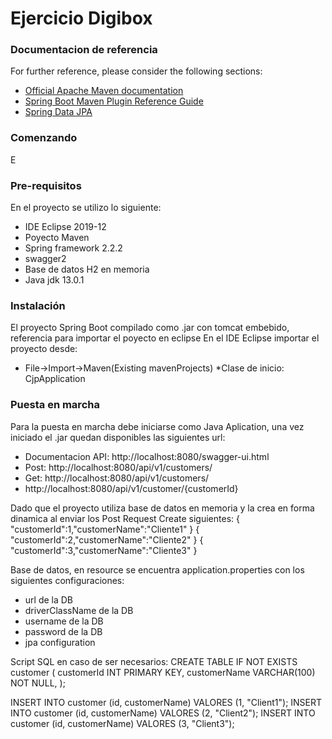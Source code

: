 # Ejercicio Digibox

### Documentacion de referencia
For further reference, please consider the following sections:

* [Official Apache Maven documentation](https://maven.apache.org/guides/index.html)
* [Spring Boot Maven Plugin Reference Guide](https://docs.spring.io/spring-boot/docs/2.2.2.RELEASE/maven-plugin/)
* [Spring Data JPA](https://docs.spring.io/spring-boot/docs/2.2.2.RELEASE/reference/htmlsingle/#boot-features-jpa-and-spring-data)

### Comenzando
E

### Pre-requisitos
En el proyecto se utilizo lo siguiente:

* IDE Eclipse 2019-12
* Poyecto Maven 
* Spring framework 2.2.2
* swagger2
* Base de datos H2 en memoria
* Java jdk 13.0.1

### Instalación
El proyecto Spring Boot compilado como .jar con tomcat embebido, referencia para importar el poyecto en eclipse
En el IDE Eclipse importar el proyecto desde:
* File->Import->Maven(Existing mavenProjects)
*Clase de inicio: CjpApplication

### Puesta en marcha
Para la puesta en marcha debe iniciarse como Java Aplication, una vez iniciado el .jar quedan disponibles las siguientes url:
* Documentacion API: http://localhost:8080/swagger-ui.html
* Post: http://localhost:8080/api/v1/customers/
* Get: http://localhost:8080/api/v1/customers/
* http://localhost:8080/api/v1/customer/{customerId}

Dado que el proyecto utiliza base de datos en memoria y la crea en forma dinamica al enviar los  Post Request Create siguientes:
{ "customerId":1,"customerName":"Cliente1" }
{ "customerId":2,"customerName":"Cliente2" }
{ "customerId":3,"customerName":"Cliente3" }

Base de datos, en resource se encuentra application.properties con los siguientes configuraciones:
* url de la DB
* driverClassName de la DB
* username de la DB
* password de la DB
* jpa configuration

Script SQL en caso de ser necesarios:
CREATE TABLE IF NOT EXISTS  customer ( 
   customerId INT PRIMARY KEY, 
   customerName VARCHAR(100) NOT NULL, 
);

INSERT INTO customer (id, customerName) VALORES (1, "Client1");
INSERT INTO customer (id, customerName) VALORES (2, "Client2");
INSERT INTO customer (id, customerName) VALORES (3, "Client3");




